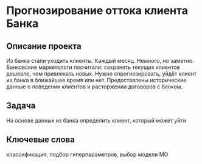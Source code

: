 # Прогнозирование оттока клиента Банка


## Описание проекта
Из банка стали уходить клиенты. Каждый месяц. Немного, но заметно. Банковские маркетологи посчитали: сохранять текущих клиентов дешевле, чем привлекать новых.
Нужно спрогнозировать, уйдёт клиент из банка в ближайшее время или нет. Предоставлены исторические данные о поведении клиентов и расторжении договоров с банком.

## Задача 
На основе данных из банка определить клиент, который может уйти

## Ключевые слова
классификация, подбор гиперпараметров, выбор модели МО
